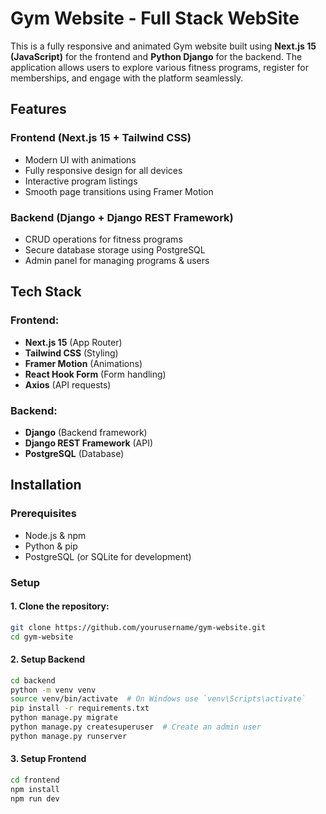 # Gym Website - Full Stack WebSite

This is a fully responsive and animated Gym website built using **Next.js 15 (JavaScript)** for the frontend and **Python Django** for the backend. The application allows users to explore various fitness programs, register for memberships, and engage with the platform seamlessly.

## Features

### Frontend (Next.js 15 + Tailwind CSS)
- Modern UI with animations
- Fully responsive design for all devices
- Interactive program listings
- Smooth page transitions using Framer Motion

### Backend (Django + Django REST Framework)
- CRUD operations for fitness programs
- Secure database storage using PostgreSQL
- Admin panel for managing programs & users

## Tech Stack

### Frontend:
- **Next.js 15** (App Router)
- **Tailwind CSS** (Styling)
- **Framer Motion** (Animations)
- **React Hook Form** (Form handling)
- **Axios** (API requests)

### Backend:
- **Django** (Backend framework)
- **Django REST Framework** (API)
- **PostgreSQL** (Database)

## Installation

### Prerequisites
- Node.js & npm
- Python & pip
- PostgreSQL (or SQLite for development)

### Setup

#### 1. Clone the repository:
```bash
git clone https://github.com/yourusername/gym-website.git
cd gym-website
```

#### 2. Setup Backend
```bash
cd backend
python -m venv venv
source venv/bin/activate  # On Windows use `venv\Scripts\activate`
pip install -r requirements.txt
python manage.py migrate
python manage.py createsuperuser  # Create an admin user
python manage.py runserver
```

#### 3. Setup Frontend
```bash
cd frontend
npm install
npm run dev
```
